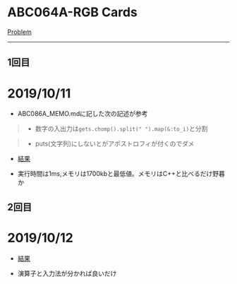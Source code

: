 # ABC064A-RGB Cards

[Problem](https://atcoder.jp/contests/abc064/tasks/abc064_a)

---


## 1回目

# 2019/10/11

* ABC086A_MEMO.mdに記した次の記述が参考

> * 数字の入出力は`gets.chomp().split(" ").map(&:to_i)`と分割

> * puts(文字列)にしないとがアポストロフィが付くのでダメ


* [結果](https://atcoder.jp/contests/abc064/submissions/7936831)

* 実行時間は1ms,メモリは1700kbと最低値。メモリはC++と比べるだけ野暮か

## 2回目

# 2019/10/12

* [結果](https://atcoder.jp/contests/abc064/submissions/7944603)

* 演算子と入力法が分かれば良いだけ


